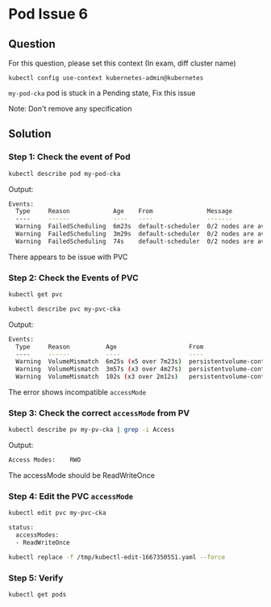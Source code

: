 # Pod Issue 6

## Question

For this question, please set this context (In exam, diff cluster name)

```kubectl config use-context kubernetes-admin@kubernetes```

```my-pod-cka``` pod is stuck in a Pending state, Fix this issue

Note: Don't remove any specification

## Solution


### Step 1: Check the event of Pod
```bash
kubectl describe pod my-pod-cka
```

Output:
```bash
Events:
  Type     Reason            Age    From               Message
  ----     ------            ----   ----               -------
  Warning  FailedScheduling  6m23s  default-scheduler  0/2 nodes are available: pod has unbound immediate PersistentVolumeClaims. preemption: 0/2 nodes are available: 2 Preemption is not helpful for scheduling.
  Warning  FailedScheduling  3m29s  default-scheduler  0/2 nodes are available: pod has unbound immediate PersistentVolumeClaims. preemption: 0/2 nodes are available: 2 Preemption is not helpful for scheduling.
  Warning  FailedScheduling  74s    default-scheduler  0/2 nodes are available: pod has unbound immediate PersistentVolumeClaims. preemption: 0/2 nodes are available: 2 Preemption is not helpful for scheduling.
```

There appears to be issue with PVC

### Step 2: Check the Events of PVC

```bash
kubectl get pvc
```

```bash
kubectl describe pvc my-pvc-cka
```

Output:
```bash
Events:
  Type     Reason          Age                    From                         Message
  ----     ------          ----                   ----                         -------
  Warning  VolumeMismatch  6m25s (x5 over 7m23s)  persistentvolume-controller  Cannot bind to requested volume "my-pv-cka": incompatible accessMode
  Warning  VolumeMismatch  3m57s (x3 over 4m27s)  persistentvolume-controller  Cannot bind to requested volume "my-pv-cka": incompatible accessMode
  Warning  VolumeMismatch  102s (x3 over 2m12s)   persistentvolume-controller  Cannot bind to requested volume "my-pv-cka": incompatible accessMode
```

The error shows incompatible ```accessMode```


### Step 3: Check the correct ```accessMode``` from PV

```bash
kubectl describe pv my-pv-cka | grep -i Access
```

Output:
```bash
Access Modes:    RWO
```

The accessMode should be ReadWriteOnce

### Step 4: Edit the PVC ```accessMode```


```bash
kubectl edit pvc my-pvc-cka
```

```bash
status:
  accessModes:
  - ReadWriteOnce
```

```bash
kubectl replace -f /tmp/kubectl-edit-1667350551.yaml --force
```

### Step 5: Verify

```bash
kubectl get pods
```